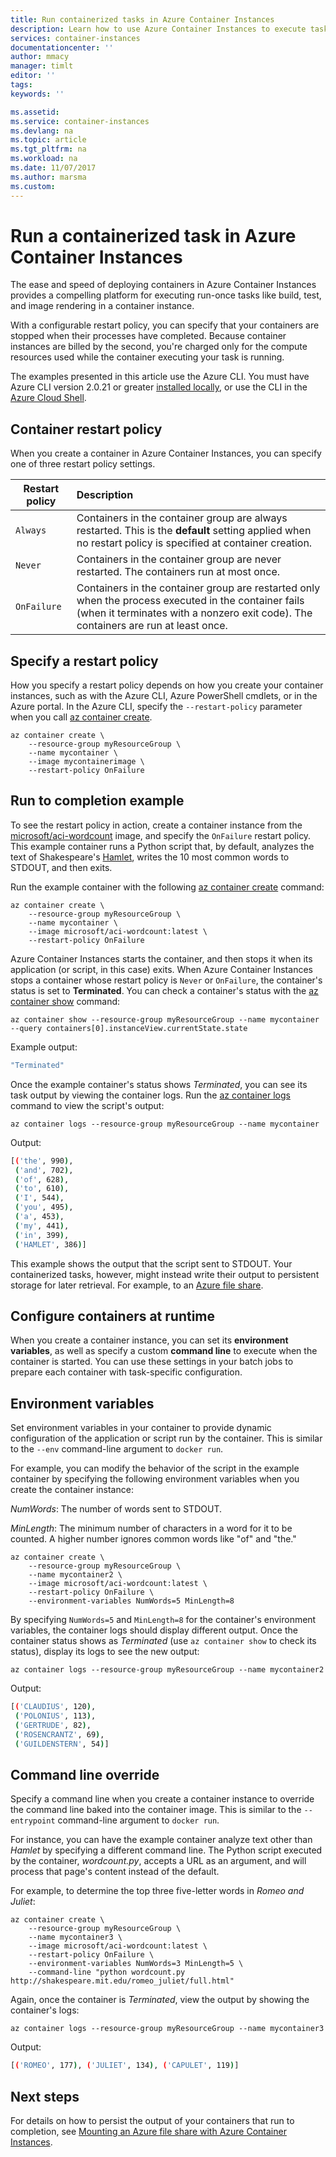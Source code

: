 ```yaml
---
title: Run containerized tasks in Azure Container Instances
description: Learn how to use Azure Container Instances to execute tasks that run to completion, such as in build, test, or image rendering jobs.
services: container-instances
documentationcenter: ''
author: mmacy
manager: timlt
editor: ''
tags:
keywords: ''

ms.assetid:
ms.service: container-instances
ms.devlang: na
ms.topic: article
ms.tgt_pltfrm: na
ms.workload: na
ms.date: 11/07/2017
ms.author: marsma
ms.custom:
---
```


# Run a containerized task in Azure Container Instances

The ease and speed of deploying containers in Azure Container Instances provides a compelling platform for executing run-once tasks like build, test, and image rendering in a container instance.

With a configurable restart policy, you can specify that your containers are stopped when their processes have completed. Because container instances are billed by the second, you're charged only for the compute resources used while the container executing your task is running.

The examples presented in this article use the Azure CLI. You must have Azure CLI version 2.0.21 or greater [installed locally](/cli/azure/install-azure-cli), or use the CLI in the [Azure Cloud Shell](../cloud-shell/overview.md).

## Container restart policy

When you create a container in Azure Container Instances, you can specify one of three restart policy settings.

| Restart policy   | Description |
| ---------------- | :---------- |
| `Always` | Containers in the container group are always restarted. This is the **default** setting applied when no restart policy is specified at container creation. |
| `Never` | Containers in the container group are never restarted. The containers run at most once. |
| `OnFailure` | Containers in the container group are restarted only when the process executed in the container fails (when it terminates with a nonzero exit code). The containers are run at least once. |

## Specify a restart policy

How you specify a restart policy depends on how you create your container instances, such as with the Azure CLI, Azure PowerShell cmdlets, or in the Azure portal. In the Azure CLI, specify the `--restart-policy` parameter when you call [az container create][az-container-create].

```azurecli-interactive
az container create \
    --resource-group myResourceGroup \
    --name mycontainer \
    --image mycontainerimage \
    --restart-policy OnFailure
```

## Run to completion example

To see the restart policy in action, create a container instance from the [microsoft/aci-wordcount](https://hub.docker.com/r/microsoft/aci-wordcount/) image, and specify the `OnFailure` restart policy. This example container runs a Python script that, by default, analyzes the text of Shakespeare's [Hamlet](http://shakespeare.mit.edu/hamlet/full.html), writes the 10 most common words to STDOUT, and then exits.

Run the example container with the following [az container create][az-container-create] command:

```azurecli-interactive
az container create \
    --resource-group myResourceGroup \
    --name mycontainer \
    --image microsoft/aci-wordcount:latest \
    --restart-policy OnFailure
```

Azure Container Instances starts the container, and then stops it when its application (or script, in this case) exits. When Azure Container Instances stops a container whose restart policy is `Never` or `OnFailure`, the container's status is set to **Terminated**. You can check a container's status with the [az container show][az-container-show] command:

```azurecli-interactive
az container show --resource-group myResourceGroup --name mycontainer --query containers[0].instanceView.currentState.state
```

Example output:

```bash
"Terminated"
```

Once the example container's status shows *Terminated*, you can see its task output by viewing the container logs. Run the [az container logs][az-container-logs] command to view the script's output:

```azurecli-interactive
az container logs --resource-group myResourceGroup --name mycontainer
```

Output:

```bash
[('the', 990),
 ('and', 702),
 ('of', 628),
 ('to', 610),
 ('I', 544),
 ('you', 495),
 ('a', 453),
 ('my', 441),
 ('in', 399),
 ('HAMLET', 386)]
```

This example shows the output that the script sent to STDOUT. Your containerized tasks, however, might instead write their output to persistent storage for later retrieval. For example, to an [Azure file share](container-instances-mounting-azure-files-volume.md).

## Configure containers at runtime

When you create a container instance, you can set its **environment variables**, as well as specify a custom **command line** to execute when the container is started. You can use these settings in your batch jobs to prepare each container with task-specific configuration.

## Environment variables

Set environment variables in your container to provide dynamic configuration of the application or script run by the container. This is similar to the `--env` command-line argument to `docker run`.

For example, you can modify the behavior of the script in the example container by specifying the following environment variables when you create the container instance:

*NumWords*: The number of words sent to STDOUT.

*MinLength*: The minimum number of characters in a word for it to be counted. A higher number ignores common words like "of" and "the."

```azurecli-interactive
az container create \
    --resource-group myResourceGroup \
    --name mycontainer2 \
    --image microsoft/aci-wordcount:latest \
    --restart-policy OnFailure \
    --environment-variables NumWords=5 MinLength=8
```

By specifying `NumWords=5` and `MinLength=8` for the container's environment variables, the container logs should display different output. Once the container status shows as *Terminated* (use `az container show` to check its status), display its logs to see the new output:

```azurecli-interactive
az container logs --resource-group myResourceGroup --name mycontainer2
```

Output:

```bash
[('CLAUDIUS', 120),
 ('POLONIUS', 113),
 ('GERTRUDE', 82),
 ('ROSENCRANTZ', 69),
 ('GUILDENSTERN', 54)]
```

## Command line override

Specify a command line when you create a container instance to override the command line baked into the container image. This is similar to the `--entrypoint` command-line argument to `docker run`.

For instance, you can have the example container analyze text other than *Hamlet* by specifying a different command line. The Python script executed by the container, *wordcount.py*, accepts a URL as an argument, and will process that page's content instead of the default.

For example, to determine the top three five-letter words in *Romeo and Juliet*:

```azurecli-interactive
az container create \
    --resource-group myResourceGroup \
    --name mycontainer3 \
    --image microsoft/aci-wordcount:latest \
    --restart-policy OnFailure \
    --environment-variables NumWords=3 MinLength=5 \
    --command-line "python wordcount.py http://shakespeare.mit.edu/romeo_juliet/full.html"
```

Again, once the container is *Terminated*, view the output by showing the container's logs:

```azurecli-interactive
az container logs --resource-group myResourceGroup --name mycontainer3
```

Output:

```bash
[('ROMEO', 177), ('JULIET', 134), ('CAPULET', 119)]
```

## Next steps

For details on how to persist the output of your containers that run to completion, see [Mounting an Azure file share with Azure Container Instances](container-instances-mounting-azure-files-volume.md).

<!-- LINKS -->
[az-container-create]: /cli/azure/container?view=azure-cli-latest#az_container_create
[az-container-logs]: /cli/azure/container?view=azure-cli-latest#az_container_logs
[az-container-show]: /cli/azure/container?view=azure-cli-latest#az_container_show